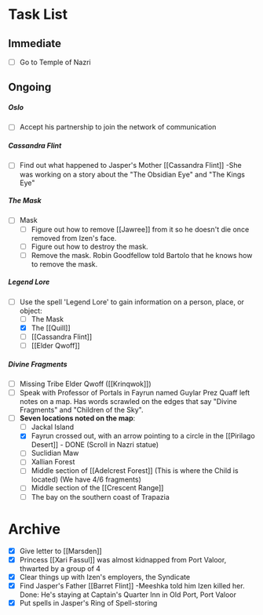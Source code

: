 # Task List

## Immediate 
- [ ] Go to Temple of Nazri

## Ongoing
##### Oslo
- [ ] Accept his partnership to join the network of communication

##### Cassandra Flint
- [ ] Find out what happened to Jasper's Mother [[Cassandra Flint]]
	      -She was working on a story about the "The Obsidian Eye" and "The Kings Eye"

##### The Mask
- [ ] Mask
	- [ ] Figure out how to remove [[Jawree]] from it so he doesn't die once removed from Izen's face.
	- [ ] Figure out how to destroy the mask.
	- [ ] Remove the mask. Robin Goodfellow told Bartolo that he knows how to remove the mask.

##### Legend Lore
- [ ] Use the spell 'Legend Lore' to gain information on a person, place, or object:
	- [ ] The Mask
	- [x] The [[Quill]]
	- [ ] [[Cassandra Flint]]
	- [ ] [[Elder Qwoff]]

##### Divine Fragments
- [ ] Missing Tribe Elder Qwoff ([[Krinqwok]])
- [ ] Speak with Professor of Portals in Fayrun named Guylar Prez
Quaff left notes on a map. Has words scrawled on the edges that say "Divine Fragments" and "Children of the Sky".
- [ ] **Seven locations noted on the map**:
	- [ ] Jackal Island
	- [x] Fayrun crossed out, with an arrow pointing to a circle in the [[Pirilago Desert]] - DONE (Scroll in Nazri statue)
	- [ ] Suclidian Maw
	- [ ] Xallian Forest
	- [ ] Middle section of [[Adelcrest Forest]] (This is where the Child is located) (We have 4/6 fragments)
	- [ ] Middle section of the [[Crescent Range]]
	- [ ] The bay on the southern coast of Trapazia

# Archive
- [x] Give letter to [[Marsden]]
- [x] Princess [[Xari Fassul]] was almost kidnapped from Port Valoor, thwarted by a group of 4
- [x] Clear things up with Izen's employers, the Syndicate
- [x] Find Jasper's Father [[Barret Flint]]
      -Meeshka told him Izen killed her. 
      Done: He's staying at Captain's Quarter Inn in Old Port, Port Valoor
- [x] Put spells in Jasper's Ring of Spell-storing